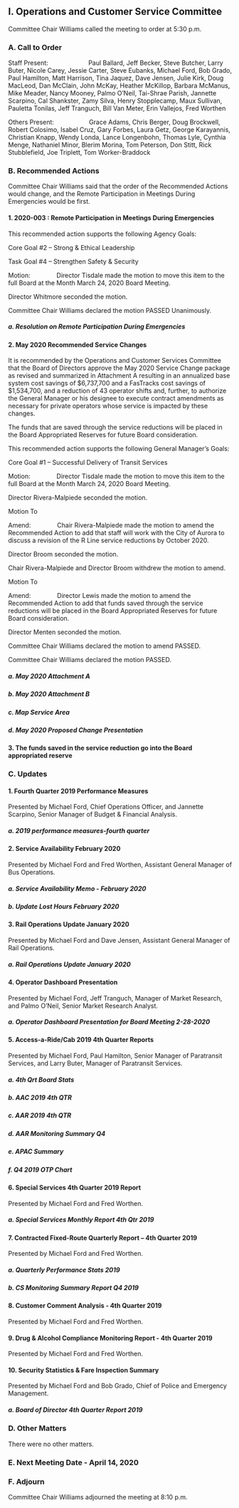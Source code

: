 ## I. Operations and Customer Service Committee

Committee Chair Williams called the meeting to order at 5:30 p.m.

### A. Call to Order

Staff Present:                       Paul Ballard, Jeff Becker, Steve Butcher, Larry Buter, Nicole Carey, Jessie Carter, Steve Eubanks, Michael Ford, Bob Grado, Paul Hamilton, Matt Harrison, Tina Jaquez, Dave Jensen, Julie Kirk, Doug MacLeod, Dan McClain, John McKay, Heather McKillop, Barbara McManus, Mike Meader, Nancy Mooney, Palmo O’Neil, Tai-Shrae Parish, Jannette Scarpino, Cal Shankster, Zamy Silva, Henry Stopplecamp, Maux Sullivan, Pauletta Tonilas, Jeff Tranguch, Bill Van Meter, Erin Vallejos, Fred Worthen

Others Present:                    Grace Adams, Chris Berger, Doug Brockwell, Robert Colosimo, Isabel Cruz, Gary Forbes, Laura Getz, George Karayannis, Christian Knapp, Wendy Londa, Lance Longenbohn, Thomas Lyle, Cynthia Menge, Nathaniel Minor, Blerim Morina, Tom Peterson, Don Stitt, Rick Stubblefield, Joe Triplett, Tom Worker-Braddock

### B. Recommended Actions

Committee Chair Williams said that the order of the Recommended Actions would change, and the Remote Participation in Meetings During Emergencies would be first.

#### 1. 2020-003 : Remote Participation in Meetings During Emergencies

This recommended action supports the following Agency Goals:

Core Goal #2 – Strong & Ethical Leadership

Task Goal #4 – Strengthen Safety & Security

Motion:               Director Tisdale made the motion to move this item to the full Board at the Month March 24, 2020 Board Meeting.

Director Whitmore seconded the motion.

Committee Chair Williams declared the motion PASSED Unanimously.

##### a. Resolution on Remote Participation During Emergencies

#### 2. May 2020 Recommended Service Changes

It is recommended by the Operations and Customer Services Committee that the Board of Directors approve the May 2020 Service Change package as revised and summarized in Attachment A resulting in an annualized base system cost savings of $6,737,700 and a FasTracks cost savings of $1,534,700, and a reduction of 43 operator shifts and, further, to authorize the General Manager or his designee to execute contract amendments as necessary for private operators whose service is impacted by these changes.

The funds that are saved through the service reductions will be placed in the Board Appropriated Reserves for future Board consideration.

This recommended action supports the following General Manager’s Goals:

Core Goal #1 – Successful Delivery of Transit Services

Motion:               Director Tisdale made the motion to move this item to the full Board at the Month March 24, 2020 Board Meeting.

Director Rivera-Malpiede seconded the motion.

Motion To

Amend:               Chair Rivera-Malpiede made the motion to amend the Recommended Action to add that staff will work with the City of Aurora to discuss a revision of the R Line service reductions by October 2020.

Director Broom seconded the motion.

Chair Rivera-Malpiede and Director Broom withdrew the motion to amend.

Motion To

Amend:               Director Lewis made the motion to amend the Recommended Action to add that funds saved through the service reductions will be placed in the Board Appropriated Reserves for future Board consideration.

Director Menten seconded the motion.

Committee Chair Williams declared the motion to amend PASSED.

Committee Chair Williams declared the motion PASSED.

##### a. May 2020 Attachment A

##### b. May 2020 Attachment B

##### c. Map Service Area

##### d. May 2020 Proposed Change Presentation

#### 3. The funds saved in the service reduction go into the Board appropriated reserve

### C. Updates

#### 1. Fourth Quarter 2019 Performance Measures

Presented by Michael Ford, Chief Operations Officer, and Jannette Scarpino, Senior Manager of Budget & Financial Analysis.

##### a. 2019 performance measures-fourth quarter

#### 2. Service Availability February 2020

Presented by Michael Ford and Fred Worthen, Assistant General Manager of Bus Operations.

##### a. Service Availability Memo - February 2020

##### b. Update Lost Hours February 2020

#### 3. Rail Operations Update January 2020

Presented by Michael Ford and Dave Jensen, Assistant General Manager of Rail Operations.

##### a. Rail Operations Update January 2020

#### 4. Operator Dashboard Presentation

Presented by Michael Ford, Jeff Tranguch, Manager of Market Research, and Palmo O’Neil, Senior Market Research Analyst.

##### a. Operator Dashboard Presentation for Board Meeting 2-28-2020

#### 5. Access-a-Ride/Cab 2019 4th Quarter Reports

Presented by Michael Ford, Paul Hamilton, Senior Manager of Paratransit Services, and Larry Buter, Manager of Paratransit Services.

##### a. 4th Qrt Board Stats

##### b. AAC 2019 4th QTR

##### c. AAR 2019 4th QTR

##### d. AAR Monitoring Summary Q4

##### e. APAC Summary

##### f. Q4 2019 OTP Chart

#### 6. Special Services 4th Quarter 2019 Report

Presented by Michael Ford and Fred Worthen.

##### a. Special Services Monthly Report 4th Qtr 2019

#### 7. Contracted Fixed-Route Quarterly Report – 4th Quarter 2019

Presented by Michael Ford and Fred Worthen.

##### a. Quarterly Performance Stats 2019

##### b. CS Monitoring Summary Report Q4 2019

#### 8. Customer Comment Analysis - 4th Quarter 2019

Presented by Michael Ford and Fred Worthen.

#### 9. Drug & Alcohol Compliance Monitoring Report - 4th Quarter 2019

Presented by Michael Ford and Fred Worthen.

#### 10. Security Statistics & Fare Inspection Summary

Presented by Michael Ford and Bob Grado, Chief of Police and Emergency Management.

##### a. Board of Director 4th Quarter Report 2019

### D. Other Matters

There were no other matters.

### E. Next Meeting Date - April 14, 2020

### F. Adjourn

Committee Chair Williams adjourned the meeting at 8:10 p.m.